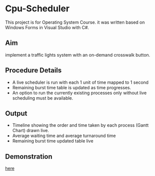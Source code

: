 # Cpu-Scheduler
This project is for Operating System Course. it was written based on Windows Forms in Visual Studio with C#.
## Aim
implement a traffic lights system with an on-demand crosswalk button.
## Procedure Details
-  A live scheduler is run with each 1 unit of time mapped to 1 second
- Remaining burst time table is updated as time progresses.
- An option to run the currently existing processes only without live scheduling must be available.
## Output
- Timeline showing the order and time taken by each process (Gantt Chart) drawn
live.
- Average waiting time and average turnaround time
- Remaining burst time updated table live
## Demonstration
[here](https://drive.google.com/file/d/1R3Fz6guhA6L1mfyhzs1LFGaHGqSZFJLi/view?usp=sharing)
